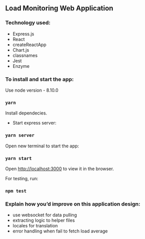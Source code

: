 
## Load Monitoring Web Application

### Technology used:
- Express.js
- React
- createReactApp
- Chart.js
- classnames
- Jest
- Enzyme



### To install and start the app:

Use node version - 8.10.0
### `yarn`
   Install dependecies.

- Start express server:
### `yarn server`


Open new terminal to start the app:
### `yarn start`

Open [http://localhost:3000](http://localhost:3000) to view it in the browser.


For testing, run:
### `npm test`

### Explain how you’d improve on this application design:
- use websocket for data pulling
- extracting logic to helper files
- locales for translation
- error handling when fail to fetch load average



